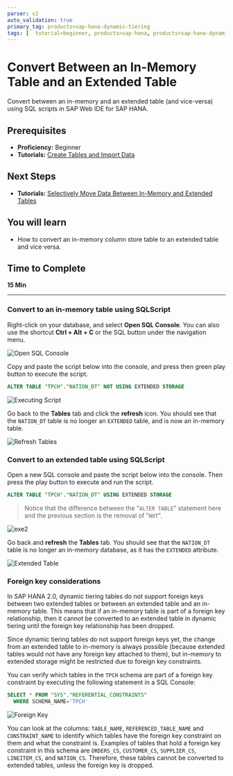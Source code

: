 ```yaml
---
parser: v2
auto_validation: true
primary_tag: products>sap-hana-dynamic-tiering
tags: [  tutorial>beginner, products>sap-hana, products>sap-hana-dynamic-tiering, products>sap-web-ide ]
---
```


# Convert Between an In-Memory Table and an Extended Table
<!-- description --> Convert between an in-memory and an extended table (and vice-versa) using SQL scripts in SAP Web IDE for SAP HANA.

## Prerequisites  
 - **Proficiency:** Beginner
 - **Tutorials:** [Create Tables and Import Data](https://developers.sap.com/tutorials/hana-webide-dt-getting-started-3.html)

## Next Steps
 - **Tutorials:** [Selectively Move Data Between In-Memory and Extended Tables](https://developers.sap.com/tutorials/hana-webide-dt-getting-started-5.html)

## You will learn  
* How to convert an in-memory column store table to an extended table and vice versa.
## Time to Complete
**15 Min**

---

### Convert to an in-memory table using SQLScript

Right-click on your database, and select **Open SQL Console**. You can also use the shortcut **Ctrl + Alt + C** or the SQL button under the navigation menu.

![Open SQL Console](assets/hana-webide-dt-getting-started-4-3d2ecb5c.png)

Copy and paste the script below into the console, and press then green play button to execute the script.

```SQL
ALTER TABLE "TPCH"."NATION_DT" NOT USING EXTENDED STORAGE
```

![Executing Script](assets/hana-webide-dt-getting-started-4-b66c9b61.jpg)

Go back to the **Tables** tab and click the **refresh** icon. You should see that the `NATION_DT` table is no longer an `EXTENDED` table, and is now an in-memory table.

![Refresh Tables](assets/hana-webide-dt-getting-started-4-02ba6363.jpg)


### Convert to an extended table using SQLScript

Open a new SQL console and paste the script below into the console. Then press the play button to execute and run the script.

```SQL
ALTER TABLE "TPCH"."NATION_DT" USING EXTENDED STORAGE
```
> Notice that the difference between the "`ALTER TABLE`" statement here and the previous section is the removal of "`NOT`".

![exe2](assets/hana-webide-dt-getting-started-4-4928e239.jpg)

Go back and **refresh** the **Tables** tab. You should see that the `NATION_DT` table is no longer an in-memory database, as it has the `EXTENDED` attribute.

![Extended Table](assets/hana-webide-dt-getting-started-4-254d0033.jpg)


### Foreign key considerations

In SAP HANA 2.0, dynamic tiering tables do not support foreign keys between two extended tables or between an extended table and an in-memory table. This means that if an in-memory table is part of a foreign key relationship, then it cannot be converted to an extended table in dynamic tiering until the foreign key relationship has been dropped.

Since dynamic tiering tables do not support foreign keys yet, the change from an extended table to in-memory is always possible (because extended tables would not have any foreign key attached to them), but in-memory to extended storage might be restricted due to foreign key constraints.

You can verify which tables in the `TPCH` schema are part of a foreign key constraint by executing the following statement in a SQL Console:

```SQL
SELECT * FROM "SYS"."REFERENTIAL_CONSTRAINTS"
  WHERE SCHEMA_NAME='TPCH'
```

![Foreign Key](assets/hana-webide-dt-getting-started-4-fa316de2.png)

You can look at the columns: `TABLE_NAME`, `REFERENCED_TABLE_NAME` and `CONSTRAINT_NAME` to identify which tables have the foreign key constraint on them and what the constraint is. Examples of tables that hold a foreign key constraint in this schema are `ORDERS_CS`, `CUSTOMER_CS`, `SUPPLIER_CS`, `LINEITEM_CS`, and `NATION_CS`. Therefore, these tables cannot be converted to extended tables, unless the foreign key is dropped.



